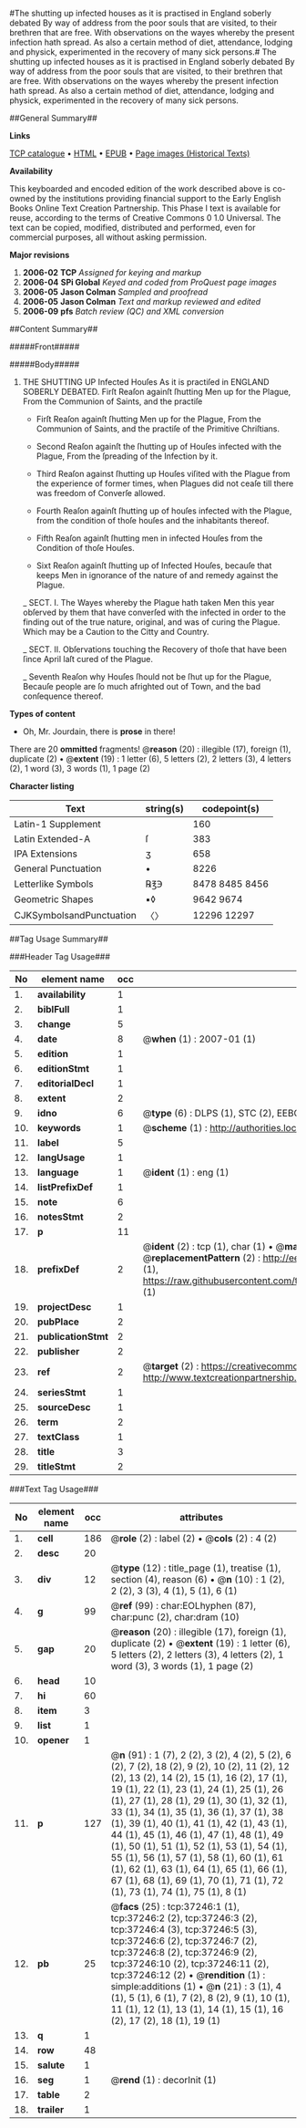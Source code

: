 #The shutting up infected houses as it is practised in England soberly debated By way of address from the poor souls that are visited, to their brethren that are free. With observations on the wayes whereby the present infection hath spread. As also a certain method of diet, attendance, lodging and physick, experimented in the recovery of many sick persons.#
The shutting up infected houses as it is practised in England soberly debated By way of address from the poor souls that are visited, to their brethren that are free. With observations on the wayes whereby the present infection hath spread. As also a certain method of diet, attendance, lodging and physick, experimented in the recovery of many sick persons.

##General Summary##

**Links**

[TCP catalogue](http://www.ota.ox.ac.uk/tcp/)  • 
[HTML](http://tei.it.ox.ac.uk/tcp/Texts-HTML/free/A60/A60176.html)  • 
[EPUB](http://tei.it.ox.ac.uk/tcp/Texts-EPUB/free/A60/A60176.epub) • 
[Page images (Historical Texts)](https://data.historicaltexts.jisc.ac.uk/view?pubId=eebo-99832772e&pageId=eebo-99832772e-37246-1)

**Availability**

This keyboarded and encoded edition of the
	       work described above is co-owned by the institutions
	       providing financial support to the Early English Books
	       Online Text Creation Partnership. This Phase I text is
	       available for reuse, according to the terms of Creative
	       Commons 0 1.0 Universal. The text can be copied,
	       modified, distributed and performed, even for
	       commercial purposes, all without asking permission.

**Major revisions**

1. __2006-02__ __TCP__ *Assigned for keying and markup*
1. __2006-04__ __SPi Global__ *Keyed and coded from ProQuest page images*
1. __2006-05__ __Jason Colman__ *Sampled and proofread*
1. __2006-05__ __Jason Colman__ *Text and markup reviewed and edited*
1. __2006-09__ __pfs__ *Batch review (QC) and XML conversion*

##Content Summary##

#####Front#####

#####Body#####

1. THE SHUTTING UP Infected Houſes As it is practiſed in ENGLAND SOBERLY DEBATED.
Firſt Reaſon againſt ſhutting Men up for the Plague, From the Communion of Saints, and the practiſe 
      * Firſt Reaſon againſt ſhutting Men up for the Plague, From the Communion of Saints, and the practiſe of the Primitive Chriſtians.

      * Second Reaſon againſt the ſhutting up of Houſes infected with the Plague, From the ſpreading of the Infection by it.

      * Third Reaſon against ſhutting up Houſes viſited with the Plague from the experience of former times, when Plagues did not ceaſe till there was freedom of Converſe allowed.

      * Fourth Reaſon againſt ſhutting up of houſes infected with the Plague, from the condition of thoſe houſes and the inhabitants thereof.

      * Fifth Reaſon againſt ſhutting men in infected Houſes from the Condition of thoſe Houſes.

      * Sixt Reaſon againſt ſhutting up of Infected Houſes, becauſe that keeps Men in ignorance of the nature of and remedy against the Plague.

    _ SECT. I. The Wayes whereby the Plague hath taken Men this year obſerved by them that have converſed with the infected in order to the finding out of the true nature, original, and was of curing the Plague. Which may be a Caution to the Citty and Country.

    _ SECT. II. Obſervations touching the Recovery of thoſe that have been ſince April laſt cured of the Plague.

    _ Seventh Reaſon why Houſes ſhould not be ſhut up for the Plague, Becauſe people are ſo much afrighted out of Town, and the bad conſequence thereof.

**Types of content**

  * Oh, Mr. Jourdain, there is **prose** in there!

There are 20 **ommitted** fragments! 
 @__reason__ (20) : illegible (17), foreign (1), duplicate (2)  •  @__extent__ (19) : 1 letter (6), 5 letters (2), 2 letters (3), 4 letters (2), 1 word (3), 3 words (1), 1 page (2)

**Character listing**


|Text|string(s)|codepoint(s)|
|---|---|---|
|Latin-1 Supplement| |160|
|Latin Extended-A|ſ|383|
|IPA  Extensions|ʒ|658|
|General Punctuation|•|8226|
|Letterlike Symbols|℞℥℈|8478 8485 8456|
|Geometric Shapes|▪◊|9642 9674|
|CJKSymbolsandPunctuation|〈〉|12296 12297|

##Tag Usage Summary##

###Header Tag Usage###

|No|element name|occ|attributes|
|---|---|---|---|
|1.|__availability__|1||
|2.|__biblFull__|1||
|3.|__change__|5||
|4.|__date__|8| @__when__ (1) : 2007-01 (1)|
|5.|__edition__|1||
|6.|__editionStmt__|1||
|7.|__editorialDecl__|1||
|8.|__extent__|2||
|9.|__idno__|6| @__type__ (6) : DLPS (1), STC (2), EEBO-CITATION (1), PROQUEST (1), VID (1)|
|10.|__keywords__|1| @__scheme__ (1) : http://authorities.loc.gov/ (1)|
|11.|__label__|5||
|12.|__langUsage__|1||
|13.|__language__|1| @__ident__ (1) : eng (1)|
|14.|__listPrefixDef__|1||
|15.|__note__|6||
|16.|__notesStmt__|2||
|17.|__p__|11||
|18.|__prefixDef__|2| @__ident__ (2) : tcp (1), char (1)  •  @__matchPattern__ (2) : ([0-9\-]+):([0-9IVX]+) (1), (.+) (1)  •  @__replacementPattern__ (2) : http://eebo.chadwyck.com/downloadtiff?vid=$1&page=$2 (1), https://raw.githubusercontent.com/textcreationpartnership/Texts/master/tcpchars.xml#$1 (1)|
|19.|__projectDesc__|1||
|20.|__pubPlace__|2||
|21.|__publicationStmt__|2||
|22.|__publisher__|2||
|23.|__ref__|2| @__target__ (2) : https://creativecommons.org/publicdomain/zero/1.0/ (1), http://www.textcreationpartnership.org/docs/. (1)|
|24.|__seriesStmt__|1||
|25.|__sourceDesc__|1||
|26.|__term__|2||
|27.|__textClass__|1||
|28.|__title__|3||
|29.|__titleStmt__|2||


###Text Tag Usage###

|No|element name|occ|attributes|
|---|---|---|---|
|1.|__cell__|186| @__role__ (2) : label (2)  •  @__cols__ (2) : 4 (2)|
|2.|__desc__|20||
|3.|__div__|12| @__type__ (12) : title_page (1), treatise (1), section (4), reason (6)  •  @__n__ (10) : 1 (2), 2 (2), 3 (3), 4 (1), 5 (1), 6 (1)|
|4.|__g__|99| @__ref__ (99) : char:EOLhyphen (87), char:punc (2), char:dram (10)|
|5.|__gap__|20| @__reason__ (20) : illegible (17), foreign (1), duplicate (2)  •  @__extent__ (19) : 1 letter (6), 5 letters (2), 2 letters (3), 4 letters (2), 1 word (3), 3 words (1), 1 page (2)|
|6.|__head__|10||
|7.|__hi__|60||
|8.|__item__|3||
|9.|__list__|1||
|10.|__opener__|1||
|11.|__p__|127| @__n__ (91) : 1 (7), 2 (2), 3 (2), 4 (2), 5 (2), 6 (2), 7 (2), 18 (2), 9 (2), 10 (2), 11 (2), 12 (2), 13 (2), 14 (2), 15 (1), 16 (2), 17 (1), 19 (1), 22 (1), 23 (1), 24 (1), 25 (1), 26 (1), 27 (1), 28 (1), 29 (1), 30 (1), 32 (1), 33 (1), 34 (1), 35 (1), 36 (1), 37 (1), 38 (1), 39 (1), 40 (1), 41 (1), 42 (1), 43 (1), 44 (1), 45 (1), 46 (1), 47 (1), 48 (1), 49 (1), 50 (1), 51 (1), 52 (1), 53 (1), 54 (1), 55 (1), 56 (1), 57 (1), 58 (1), 60 (1), 61 (1), 62 (1), 63 (1), 64 (1), 65 (1), 66 (1), 67 (1), 68 (1), 69 (1), 70 (1), 71 (1), 72 (1), 73 (1), 74 (1), 75 (1), 8 (1)|
|12.|__pb__|25| @__facs__ (25) : tcp:37246:1 (1), tcp:37246:2 (2), tcp:37246:3 (2), tcp:37246:4 (3), tcp:37246:5 (3), tcp:37246:6 (2), tcp:37246:7 (2), tcp:37246:8 (2), tcp:37246:9 (2), tcp:37246:10 (2), tcp:37246:11 (2), tcp:37246:12 (2)  •  @__rendition__ (1) : simple:additions (1)  •  @__n__ (21) : 3 (1), 4 (1), 5 (1), 6 (1), 7 (2), 8 (2), 9 (1), 10 (1), 11 (1), 12 (1), 13 (1), 14 (1), 15 (1), 16 (2), 17 (2), 18 (1), 19 (1)|
|13.|__q__|1||
|14.|__row__|48||
|15.|__salute__|1||
|16.|__seg__|1| @__rend__ (1) : decorInit (1)|
|17.|__table__|2||
|18.|__trailer__|1||
